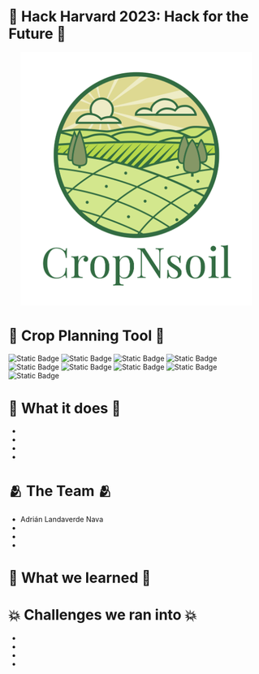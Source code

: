 # 🚀 Hack Harvard 2023:  Hack for the Future 🚀

<div style="text-align:center">
  <img src="logo-png.png"  height="500">
</div>

# 🌾 Crop Planning Tool 🌾

![Static Badge](https://img.shields.io/badge/python-cadetBlue?style=for-the-badge&logo=python&logoColor=white&color=steelblue)
![Static Badge](https://img.shields.io/badge/React-cadetBlue?style=for-the-badge&logo=react&logoColor=white&color=deepskyblue)
![Static Badge](https://img.shields.io/badge/JavaScript-yellow?style=for-the-badge&logo=javascript&logoColor=white&color=gold)
![Static Badge](https://img.shields.io/badge/HTML-green?style=for-the-badge&logo=html5&logoColor=white&color=orange)
![Static Badge](https://img.shields.io/badge/CSS-green?style=for-the-badge&logo=css3&logoColor=white&color=blue)
![Static Badge](https://img.shields.io/badge/Mongo%20DB-green?style=for-the-badge&logo=mongodb&logoColor=white&color=green)
![Static Badge](https://img.shields.io/badge/Node.JS-cadetBlue?style=for-the-badge&logo=node.js&logoColor=white&color=darkslategray)
![Static Badge](https://img.shields.io/badge/Tailwind%20CSS-cadetBlue?style=for-the-badge&logo=tailwind%20css&logoColor=white&color=darkturquoise)
![Static Badge](https://img.shields.io/badge/Tailwind%20CSS-cadetBlue?style=for-the-badge&logo=mongoose&logoColor=white&color=%23880000)


# 🌟 What it does 🌟

-
-
-
-

# 🫂 The Team 🫂

- Adrián Landaverde Nava
-
-
-


# 🧠 What we learned 🧠



# 💥 Challenges we ran into 💥

-
-
-
-










